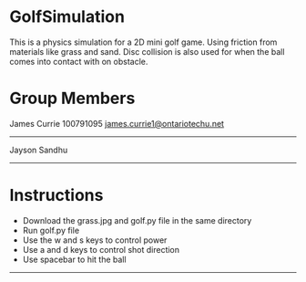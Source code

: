 # GolfSimulation
This is a physics simulation for a 2D mini golf game. Using friction from materials like grass and sand. Disc collision is also used for when the ball comes into contact with on obstacle. 
# Group Members
James Currie 
100791095
james.currie1@ontariotechu.net
**************
Jayson Sandhu 

*******************************
# Instructions
* Download the grass.jpg and golf.py file in the same directory
* Run golf.py file 
* Use the w and s keys to control power
* Use a and d keys to control shot direction
* Use spacebar to hit the ball

********************************

